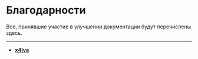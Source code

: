 # Благодарности

Все, принявшие участие в улучшении документации будут перечислены здесь.

***

- [**x4lva**](https://github.com/x4lva) 
